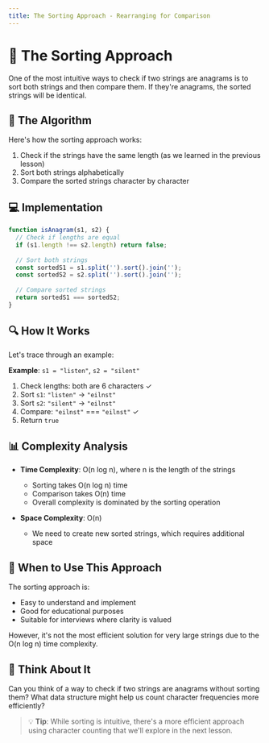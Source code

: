 ```yaml
---
title: The Sorting Approach - Rearranging for Comparison
---
```


# 🔄 The Sorting Approach

One of the most intuitive ways to check if two strings are anagrams is to sort both strings and then compare them. If they're anagrams, the sorted strings will be identical.

## 📝 The Algorithm

Here's how the sorting approach works:

1. Check if the strings have the same length (as we learned in the previous lesson)
2. Sort both strings alphabetically
3. Compare the sorted strings character by character

## 💻 Implementation

```javascript
function isAnagram(s1, s2) {
  // Check if lengths are equal
  if (s1.length !== s2.length) return false;
  
  // Sort both strings
  const sortedS1 = s1.split('').sort().join('');
  const sortedS2 = s2.split('').sort().join('');
  
  // Compare sorted strings
  return sortedS1 === sortedS2;
}
```

## 🔍 How It Works

Let's trace through an example:

**Example**: `s1 = "listen"`, `s2 = "silent"`

1. Check lengths: both are 6 characters ✓
2. Sort `s1`: `"listen"` → `"eilnst"`
3. Sort `s2`: `"silent"` → `"eilnst"`
4. Compare: `"eilnst"` === `"eilnst"` ✓
5. Return `true`

## 📊 Complexity Analysis

- **Time Complexity**: O(n log n), where n is the length of the strings
  - Sorting takes O(n log n) time
  - Comparison takes O(n) time
  - Overall complexity is dominated by the sorting operation

- **Space Complexity**: O(n)
  - We need to create new sorted strings, which requires additional space

## 🤔 When to Use This Approach

The sorting approach is:
- Easy to understand and implement
- Good for educational purposes
- Suitable for interviews where clarity is valued

However, it's not the most efficient solution for very large strings due to the O(n log n) time complexity.

## 💭 Think About It

Can you think of a way to check if two strings are anagrams without sorting them? What data structure might help us count character frequencies more efficiently?

> 💡 **Tip**: While sorting is intuitive, there's a more efficient approach using character counting that we'll explore in the next lesson. 